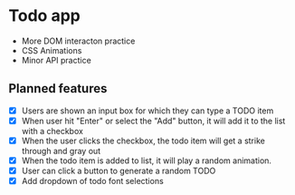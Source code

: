 # Todo app

- More DOM interacton practice
- CSS Animations
- Minor API practice


## Planned features 
- [x] Users are shown an input box for which  they can type a TODO item
- [x] When user hit "Enter" or select the "Add" button, it will add it to the list with a checkbox
- [x] When the user clicks the checkbox, the todo item will get a strike through and gray out
- [x] When the todo item is added to list, it will play a random animation.
- [x] User can click a button to generate a random TODO
- [x] Add dropdown of todo font selections  
